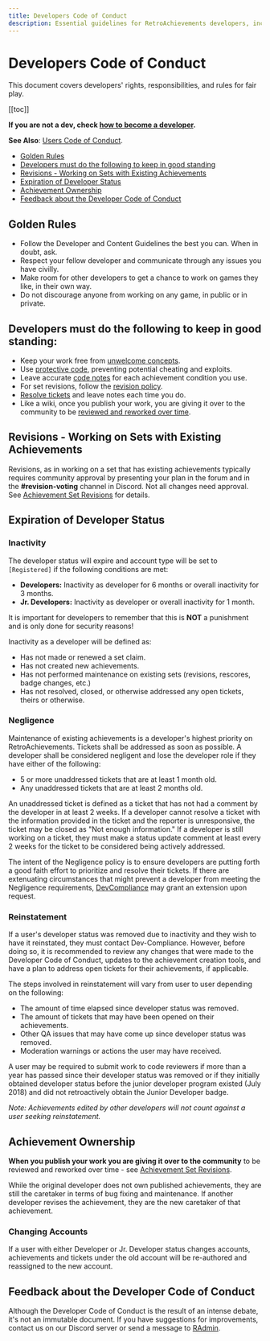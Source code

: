 ```yaml
---
title: Developers Code of Conduct
description: Essential guidelines for RetroAchievements developers, including responsibilities, rules for fair play, and steps to maintain good standing in the community.
---
```


# Developers Code of Conduct

This document covers developers' rights, responsibilities, and rules for fair play.

[[toc]]

**If you are not a dev, check [how to become a developer](/developer-docs/how-to-become-an-achievement-developer).**

**See Also**: [Users Code of Conduct](/guidelines/users/code-of-conduct).

- [Golden Rules](#golden-rules)
- [Developers must do the following to keep in good standing](#developers-must-do-the-following-to-keep-in-good-standing)
- [Revisions - Working on Sets with Existing Achievements](#revisions---working-on-sets-with-existing-achievements)
- [Expiration of Developer Status](#expiration-of-developer-status)
- [Achievement Ownership](#achievement-ownership)
- [Feedback about the Developer Code of Conduct](#feedback-about-the-developer-code-of-conduct)

## Golden Rules

- Follow the Developer and Content Guidelines the best you can. When in doubt, ask.
- Respect your fellow developer and communicate through any issues you have civilly.
- Make room for other developers to get a chance to work on games they like, in their own way.
- Do not discourage anyone from working on any game, in public or in private.

## Developers must do the following to keep in good standing:

- Keep your work free from [unwelcome concepts](/guidelines/content/unwelcome-concepts).
- Use [protective code](/guidelines/content/achievement-set-requirements), preventing potential cheating and exploits.
- Leave accurate [code notes](/guidelines/content/code-notes) for each achievement condition you use.
- For set revisions, follow the [revision policy](/guidelines/content/achievement-set-revisions).
- [Resolve tickets](/guidelines/developers/handling-tickets) and leave notes each time you do.
- Like a wiki, once you publish your work, you are giving it over to the community to be [reviewed and reworked over time](#achievement-ownership).

## Revisions - Working on Sets with Existing Achievements

Revisions, as in working on a set that has existing achievements typically requires community approval by presenting your plan in the forum and in the **#revision-voting** channel in Discord. Not all changes need approval. See [Achievement Set Revisions](/guidelines/content/achievement-set-revisions) for details.

## Expiration of Developer Status

### Inactivity

The developer status will expire and account type will be set to `[Registered]` if the following conditions are met:

- **Developers:** Inactivity as developer for 6 months or overall inactivity for 3 months.
- **Jr. Developers:** Inactivity as developer or overall inactivity for 1 month.

It is important for developers to remember that this is **NOT** a punishment and is only done for security reasons!

Inactivity as a developer will be defined as:

- Has not made or renewed a set claim.
- Has not created new achievements.
- Has not performed maintenance on existing sets (revisions, rescores, badge changes, etc.)
- Has not resolved, closed, or otherwise addressed any open tickets, theirs or otherwise.

### Negligence

Maintenance of existing achievements is a developer's highest priority on RetroAchievements. Tickets shall be addressed as soon as possible. A developer shall be considered negligent and lose the developer role if they have either of the following:

- 5 or more unaddressed tickets that are at least 1 month old.
- Any unaddressed tickets that are at least 2 months old.

An unaddressed ticket is defined as a ticket that has not had a comment by the developer in at least 2 weeks. If a developer cannot resolve a ticket with the information provided in the ticket and the reporter is unresponsive, the ticket may be closed as "Not enough information." If a developer is still working on a ticket, they must make a status update comment at least every 2 weeks for the ticket to be considered being actively addressed.

The intent of the Negligence policy is to ensure developers are putting forth a good faith effort to prioritize and resolve their tickets. If there are extenuating circumstances that might prevent a developer from meeting the Negligence requirements, [DevCompliance](https://retroachievements.org/messages/create?to=DevCompliance) may grant an extension upon request.

### Reinstatement

If a user's developer status was removed due to inactivity and they wish to have it reinstated, they must contact Dev-Compliance. However, before doing so, it is recommended to review any changes that were made to the Developer Code of Conduct, updates to the achievement creation tools, and have a plan to address open tickets for their achievements, if applicable.

The steps involved in reinstatement will vary from user to user depending on the following:

- The amount of time elapsed since developer status was removed.
- The amount of tickets that may have been opened on their achievements.
- Other QA issues that may have come up since developer status was removed.
- Moderation warnings or actions the user may have received.

A user may be required to submit work to code reviewers if more than a year has passed since their developer status was removed or if they initially obtained developer status before the junior developer program existed (July 2018) and did not retroactively obtain the Junior Developer badge.

_Note: Achievements edited by other developers will not count against a user seeking reinstatement._

## Achievement Ownership

**When you publish your work you are giving it over to the community** to be reviewed and reworked over time - see [Achievement Set Revisions](/guidelines/content/achievement-set-revisions).

While the original developer does not own published achievements, they are still the caretaker in terms of bug fixing and maintenance. If another developer revises the achievement, they are the new caretaker of that achievement.

### Changing Accounts

If a user with either Developer or Jr. Developer status changes accounts, achievements and tickets under the old account will be re-authored and reassigned to the new account.

## Feedback about the Developer Code of Conduct

Although the Developer Code of Conduct is the result of an intense debate, it's not an immutable document. If you have suggestions for improvements, contact us on our Discord server or send a message to [RAdmin](https://retroachievements.org/user/RAdmin).
